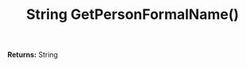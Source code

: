 ﻿---
uid: crmscript_ref_NSAppointmentSyncData_GetPersonFormalName
title: String GetPersonFormalName()
intellisense: NSAppointmentSyncData.GetPersonFormalName
keywords: NSAppointmentSyncData, GetPersonFormalName
so.topic: reference
---



**Returns:** String


